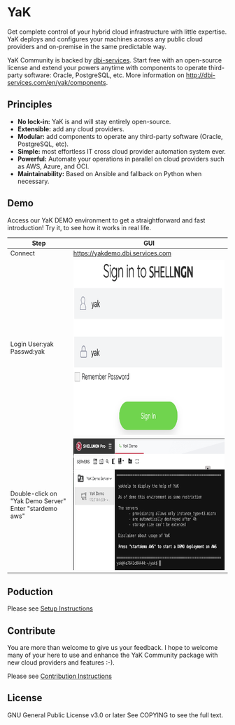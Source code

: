 # YaK

Get complete control of your hybrid cloud infrastructure with little expertise. YaK deploys and configures your machines across any public cloud providers and on-premise in the same predictable way.

YaK Community is backed by [dbi-services](http://dbi-services.com). Start free with an open-source license and extend your powers anytime with components to operate third-party software: Oracle, PostgreSQL, etc. More information on http://dbi-services.com/en/yak/components.

## Principles

- **No lock-in:** YaK is and will stay entirely open-source.
- **Extensible:** add any cloud providers.
- **Modular:** add components to operate any third-party software (Oracle, PostgreSQL, etc).
- **Simple:** most effortless IT cross cloud provider automation system ever.
- **Powerful:** Automate your operations in parallel on cloud providers such as AWS, Azure, and OCI.
- **Maintainability:** Based on Ansible and fallback on Python when necessary.

## Demo

Access our YaK DEMO environment to get a straightforward and fast introduction!
Try it, to see how it works in real life.


| Step                                                        | GUI                                                              |
| ----------------------------------------------------------- | ---------------------------------------------------------------- |
| Connect                                                     | https://yakdemo.dbi.services.com                                 |
| Login User:yak Passwd:yak                                   | <img src="/install/img/YaK_login.png"  width="400" height="400"> |
| Double-click on "Yak Demo Server" <br> Enter "stardemo aws" | <img src="/install/img/YaK_demo.png" width="600" height="300">   |

## Poduction

Please see [Setup Instructions](docs/quickstart.md)

## Contribute

You are more than welcome to give us your feedback.
I hope to welcome many of your here to use and enhance the YaK Community package with new cloud providers and features :-).

Please see [Contribution Instructions](CONTRIBUTION.md)

## License

GNU General Public License v3.0 or later
See COPYING to see the full text.


